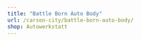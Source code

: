 ```yaml
---
title: "Battle Born Auto Body"
url: /carson-city/battle-born-auto-body/
shop: Autowerkstatt
---
```

